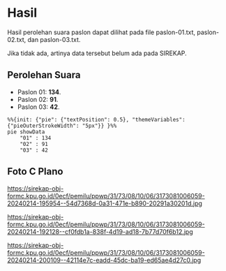 # Hasil

Hasil perolehan suara paslon dapat dilihat pada file paslon-01.txt, paslon-02.txt, dan paslon-03.txt.

Jika tidak ada, artinya data tersebut belum ada pada SIREKAP.

## Perolehan Suara

 * Paslon 01: **134**.
 * Paslon 02: **91**.
 * Paslon 03: **42**.

```mermaid
%%{init: {"pie": {"textPosition": 0.5}, "themeVariables": {"pieOuterStrokeWidth": "5px"}} }%%
pie showData
    "01" : 134
    "02" : 91
    "03" : 42
```
## Foto C Plano

https://sirekap-obj-formc.kpu.go.id/0ecf/pemilu/ppwp/31/73/08/10/06/3173081006059-20240214-195954--54d7368d-0a31-471e-b890-20291a30201d.jpg

https://sirekap-obj-formc.kpu.go.id/0ecf/pemilu/ppwp/31/73/08/10/06/3173081006059-20240214-192128--cf0fdb1a-838f-4d19-ad18-7b77d70f6b12.jpg

https://sirekap-obj-formc.kpu.go.id/0ecf/pemilu/ppwp/31/73/08/10/06/3173081006059-20240214-200109--42114e7c-eadd-45dc-ba19-ed65ae4d27c0.jpg
